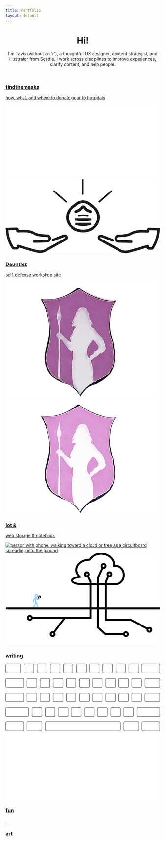 ```yaml
---
title: Portfolio
layout: default
---
```


<header class="intro"> <!-- introduction -->
  <div class="introContainer">
    <h1 class="introHead display">Hi!</h1>
    <p class="introText">I'm Tavis (without an 'r'), a thoughtful UX designer, content strategist, and illustrator from Seattle. I work across disciplines to improve experiences, clarify content, and help people.</p>
  </div>
</header>

<section class="studies sideMargin" id="projects"> <!-- wrapper for cards -->
  <article class="card project04">
    <a href="project04.html" class="dispBlock paddingSmB">
      <h1 class="padText">findthemasks</h1>
      <p class="padText">how, what, and where to donate gear to hospitals</p>
      <div class="projContainer padText"> <!-- center images in grid and add padding to sides -->
        <img src="images/ftm-logo-dk-share.svg" alt="a shining mask above an outstreched hand" class="projPic preferDark">
        <img src="images/ftm-logo-lt-share.svg" alt="a shining mask above an outstreched hand" class="projPic preferLight">
      </div>
    </a>
  </article>

  <article class="card project03">
    <a href="project03.html" class="dispBlock paddingSmB">
      <h1 class="padText">Dauntlez</h1>
      <p class="padText">self-defense workshop site</p>
      <img src="images/dauntDark.png" alt="shield decorated with an amazon carrying a spear" class="projPic preferDark">
      <img src="images/dauntLight.png" alt="shield decorated with an amazon carrying a spear" class="projPic preferLight">
    </a>
  </article>

  <article class="card project01">
    <a href="project01.html" class="dispBlock">
      <h1 class="padText">jot &</h1>
      <p class="padText">web storage & notebook</p>
      <img src="images/netWalk.png" alt="person with phone, walking toward a cloud or tree as a circuitboard spreading into the ground" class="projPic preferDark">
      <img src="images/netwalkLight.png" alt="person with phone, walking toward a cloud or tree as a circuitboard spreading into the ground" class="projPic preferLight">
    </a>
  </article>

  <!--
  <article class="card project02">
    <a href="project02.html" class="dispBlock paddingSmB">
      <h1 class="padText">bus_hop</h1>
      <p class="padText">mobile transit app</p>
      <img src="" alt="" class="projPic preferDark">
      <img src="" alt="" class="projPic preferLight">
    </a>
  </article>
  -->

  <article class="card writ">
    <a href="writing.html" class="dispBlock paddingSmB">
      <h1 class="padText">writing</h1>
      <img src="images/keysDk.svg" alt="outlines of keys on keyboard" class="projPic preferDark" paddingSm>
      <img src="images/keysLt.svg" alt="outlines of keys on keyboard" class="projPic preferLight paddingSm">
    </a>
  </article>

  <article class="card fun">
    <a href="random.html" class="dispBlock paddingSmB">
      <h1 class="padText">fun</h1>
      <p class="padText"></p>
      <img src="" alt="" class="projPic preferDark">
      <img src="" alt="" class="projPic preferLight">
    </a>
  </article>

  <article class="card illustration">
    <a href="illustration.html" class="bgCover darkLink illustLink">
      <h1>art</h1>
    </a>
  </article>
</section> <!-- end showcase for cards -->
